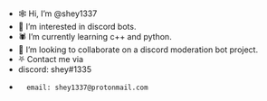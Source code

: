 - 🕸 Hi, I’m @shey1337
- 🦇 I’m interested in discord bots.
- 🕷 I’m currently learning c++ and python.
- 🖤 I’m looking to collaborate on a discord moderation bot project.
- ⛧ Contact me via 
-   discord: shey#1335
-       email: shey1337@protonmail.com

<!---
shey1337/shey1337 is a ✨ special ✨ repository because its `README.md` (this file) appears on your GitHub profile.
You can click the Preview link to take a look at your changes.
--->
